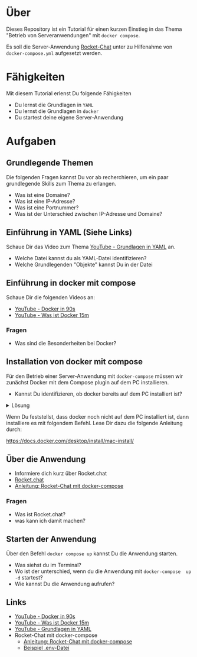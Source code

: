 # Über
Dieses Repository ist ein Tutorial für einen kurzen Einstieg in das Thema "Betrieb von Serveranwendungen" mit `docker compose`.

Es soll die Server-Anwendung [Rocket-Chat](https://www.rocket.chat/) unter zu Hilfenahme von `docker-compose.yml` aufgesetzt werden.

# Fähigkeiten
Mit diesem Tutorial erlenst Du folgende Fähigkeiten
- Du lernst die Grundlagen in `YAML`
- Du lernst die Grundlagen in `docker`
- Du startest deine eigene Server-Anwendung

# Aufgaben

## Grundlegende Themen
Die folgenden Fragen kannst Du vor ab recherchieren, um ein paar grundlegende Skills zum Thema zu erlangen.

- Was ist eine Domaine?
- Was ist eine IP-Adresse?
- Was ist eine Portnummer?
- Was ist der Unterschied zwischen IP-Adresse und Domaine?

## Einführung in YAML (Siehe Links)
Schaue Dir das Video zum Thema [YouTube - Grundlagen in YAML](https://www.youtube.com/watch?v=eKq7hDIbcjs) an.

- Welche Datei kannst du als YAML-Datei identifizieren?
- Welche Grundlegenden "Objekte" kannst Du in der Datei 

## Einführung in docker mit compose

Schaue Dir die folgenden Videos an:
- [YouTube - Docker in 90s](https://www.youtube.com/watch?v=X10T1SXFA_M)
- [YouTube - Was ist Docker 15m](https://www.youtube.com/watch?v=sokNzEFt_k0)

### Fragen
- Was sind die Besonderheiten bei Docker?

## Installation von docker mit compose
Für den Betrieb einer Server-Anwendung mit `docker-compose` müssen wir zunächst Docker mit dem Compose plugin auf dem PC installieren.

- Kannst Du identifizieren, ob docker bereits auf dem PC installiert ist?

<details>
  <summary>Lösung</summary>
  ```shell
  docker --version
  ```
</details>

Wenn Du feststellst, dass docker noch nicht auf dem PC installiert ist, dann installiere es mit folgendem Befehl. Lese Dir dazu die folgende Anleitung durch:

https://docs.docker.com/desktop/install/mac-install/

## Über die Anwendung
- Informiere dich kurz über Rocket.chat
- [Rocket.chat](https://www.rocket.chat)
- [Anleitung: Rocket-Chat mit docker-compose](https://docs.rocket.chat/deploy/deploy-rocket.chat/deploy-with-docker-and-docker-compose)

### Fragen
- Was ist Rocket.chat?
- was kann ich damit machen?

## Starten der Anwendung
Über den Befehl `docker compose up` kannst Du die Anwendung starten. 

- Was siehst du im Terminal?
- Wo ist der unterschied, wenn du die Anwendung mit `docker-compose  up -d` startest?
- Wie kannst Du die Anwendung aufrufen?

## Links
- [YouTube - Docker in 90s](https://www.youtube.com/watch?v=X10T1SXFA_M)
- [YouTube - Was ist Docker 15m](https://www.youtube.com/watch?v=sokNzEFt_k0)
- [YouTube - Grundlagen in YAML](https://www.youtube.com/watch?v=eKq7hDIbcjs)
- Rocket-Chat mit docker-compose
	- [Anleitung: Rocket-Chat mit docker-compose](https://docs.rocket.chat/deploy/deploy-rocket.chat/deploy-with-docker-and-docker-compose)
	- [Beispiel .env-Datei](https://github.com/RocketChat/Docker.Official.Image/blob/master/env.example)
